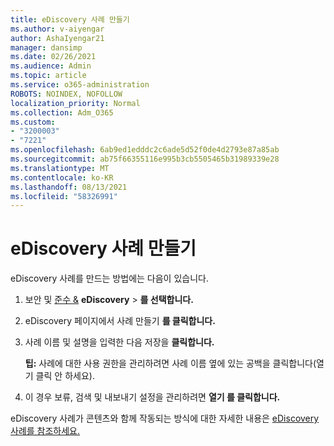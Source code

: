 ```yaml
---
title: eDiscovery 사례 만들기
ms.author: v-aiyengar
author: AshaIyengar21
manager: dansimp
ms.date: 02/26/2021
ms.audience: Admin
ms.topic: article
ms.service: o365-administration
ROBOTS: NOINDEX, NOFOLLOW
localization_priority: Normal
ms.collection: Adm_O365
ms.custom:
- "3200003"
- "7221"
ms.openlocfilehash: 6ab9ed1edddc2c6ade5d52f0de4d2793e87a85ab
ms.sourcegitcommit: ab75f66355116e995b3cb5505465b31989339e28
ms.translationtype: MT
ms.contentlocale: ko-KR
ms.lasthandoff: 08/13/2021
ms.locfileid: "58326991"
---
```

# <a name="create-an-ediscovery-case"></a>eDiscovery 사례 만들기

eDiscovery 사례를 만드는 방법에는 다음이 있습니다.

1. 보안 및 [준수 &](https://go.microsoft.com/fwlink/p/?linkid=2077143) **eDiscovery**  >  **를 선택합니다.**
1. eDiscovery 페이지에서 사례 만들기 **를 클릭합니다.**
1. 사례 이름 및 설명을 입력한 다음 저장을 **클릭합니다.**
    
    **팁:** 사례에 대한 사용 권한을 관리하려면 사례 이름 옆에 있는 공백을 클릭합니다(열기 클릭 안 하세요).
1. 이 경우 보류, 검색 및 내보내기 설정을 관리하려면 **열기 를 클릭합니다.**

eDiscovery 사례가 콘텐츠와 함께 작동되는 방식에 대한 자세한 내용은 [eDiscovery 사례를 참조하세요.](https://go.microsoft.com/fwlink/?linkid=2101589)

